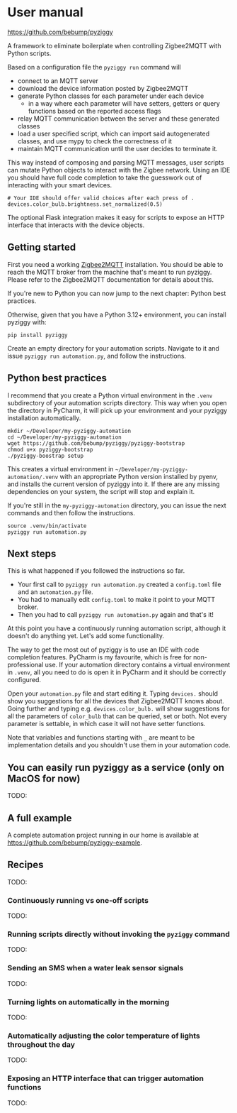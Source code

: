 # User manual

<https://github.com/bebump/pyziggy>

A framework to eliminate boilerplate when controlling Zigbee2MQTT with Python scripts.

Based on a configuration file the `pyziggy run` command will 
- connect to an MQTT server
- download the device information posted by Zigbee2MQTT
- generate Python classes for each parameter under each device
  - in a way where each parameter will have setters, getters or query functions based on the reported access flags
- relay MQTT communication between the server and these generated classes
- load a user specified script, which can import said autogenerated classes, and use mypy to check the correctness of it
- maintain MQTT communication until the user decides to terminate it.

This way instead of composing and parsing MQTT messages, user scripts can mutate Python objects to interact with the Zigbee network. Using an IDE you should have full code completion to take the guesswork out of interacting with your smart devices.
```
# Your IDE should offer valid choices after each press of .
devices.color_bulb.brightness.set_normalized(0.5)
```

The optional Flask integration makes it easy for scripts to expose an HTTP interface that interacts with the device objects.

## Getting started

First you need a working [Zigbee2MQTT](https://www.zigbee2mqtt.io) installation. You should be able to reach the MQTT broker from the machine that's meant to run pyziggy. Please refer to the Zigbee2MQTT documentation for details about this.

If you're new to Python you can now jump to the next chapter: Python best practices.

Otherwise, given that you have a Python 3.12+ environment, you can install pyziggy with:
```
pip install pyziggy
```

Create an empty directory for your automation scripts. Navigate to it and issue `pyziggy run automation.py`, and follow the instructions.

## Python best practices

I recommend that you create a Python virtual environment in the `.venv` subdirectory of your automation scripts directory. This way when you open the directory in PyCharm, it will pick up your environment and your pyziggy installation automatically.

```
mkdir ~/Developer/my-pyziggy-automation
cd ~/Developer/my-pyziggy-automation
wget https://github.com/bebump/pyziggy/pyziggy-bootstrap
chmod u+x pyziggy-bootstrap
./pyziggy-boostrap setup
```

This creates a virtual environment in `~/Developer/my-pyziggy-automation/.venv` with an appropriate Python version installed by pyenv, and installs the current version of pyziggy into it. If there are any missing dependencies on your system, the script will stop and explain it.

If you're still in the `my-pyziggy-automation` directory, you can issue the next commands and then follow the instructions.

```
source .venv/bin/activate
pyziggy run automation.py
```

## Next steps

This is what happened if you followed the instructions so far.

- Your first call to `pyziggy run automation.py` created a `config.toml` file and an `automation.py` file. 
- You had to manually edit `config.toml` to make it point to your MQTT broker. 
- Then you had to call `pyziggy run automation.py` again and that's it!

At this point you have a continuously running automation script, although it doesn't do anything yet. Let's add some functionality.

The way to get the most out of pyziggy is to use an IDE with code completion features. PyCharm is my favourite, which is free for non-professional use. If your automation directory contains a virtual environment in `.venv`, all you need to do is open it in PyCharm and it should be correctly configured.

Open your `automation.py` file and start editing it. Typing `devices.` should show you suggestions for all the devices that Zigbee2MQTT knows about. Going further and typing e.g. `devices.color_bulb.` will show suggestions for all the parameters of `color_bulb` that can be queried, set or both. Not every parameter is settable, in which case it will not have setter functions.

Note that variables and functions starting with `_` are meant to be implementation details and you shouldn't use them in your automation code.

## You can easily run pyziggy as a service (only on MacOS for now)

TODO:

## A full example

A complete automation project running in our home is available at <https://github.com/bebump/pyziggy-example>.

## Recipes

TODO:

### Continuously running vs one-off scripts

TODO:

### Running scripts directly without invoking the `pyziggy` command

TODO:

### Sending an SMS when a water leak sensor signals

TODO:

### Turning lights on automatically in the morning

TODO:

### Automatically adjusting the color temperature of lights throughout the day

TODO:

### Exposing an HTTP interface that can trigger automation functions

TODO:
